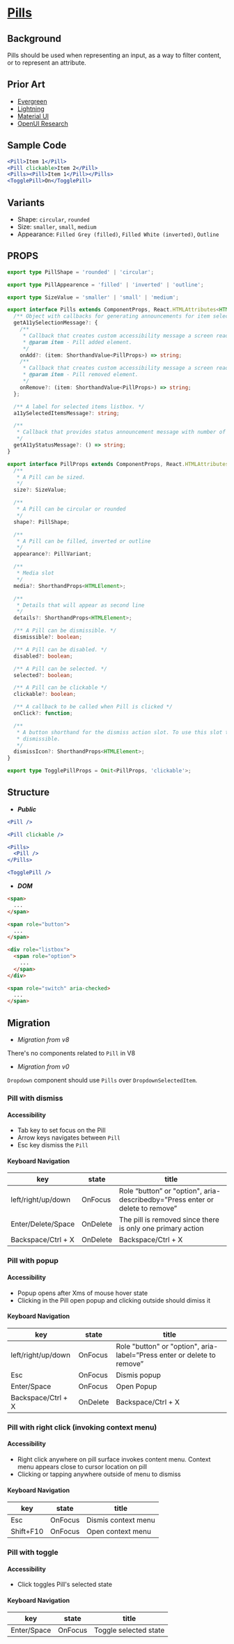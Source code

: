 # [Pills]()

## Background

Pills should be used when representing an input, as a way to filter content, or to represent an attribute.

## Prior Art

- [Evergreen](https://evergreen.segment.com/components/badge-and-pill/)
- [Lightning](https://www.lightningdesignsystem.com/components/pills/)
- [Material UI](https://material-ui.com/components/chips/#chip)
- [OpenUI Research](https://github.com/WICG/open-ui/pull/259)

## Sample Code

```jsx
<Pill>Item 1</Pill>
<Pill clickable>Item 2</Pill>
<Pills><Pill>Item 1</Pill></Pills>
<TogglePill>On</TogglePill>
```

## Variants

- Shape: `circular`, `rounded`
- Size: `smaller`, `small`, `medium`
- Appearance: `Filled Grey (filled)`, `Filled White (inverted)`, `Outline`

## PROPS

```typescript
export type PillShape = 'rounded' | 'circular';

export type PillAppearence = 'filled' | 'inverted' | 'outline';

export type SizeValue = 'smaller' | 'small' | 'medium';

export interface Pills extends ComponentProps, React.HTMLAttributes<HTMLElement> {
  /** Object with callbacks for generating announcements for item selection and removal. */
  getA11ySelectionMessage?: {
    /**
     * Callback that creates custom accessibility message a screen reader narrates on item added to selection.
     * @param item - Pill added element.
     */
    onAdd?: (item: ShorthandValue<PillProps>) => string;
    /**
     * Callback that creates custom accessibility message a screen reader narrates on item removed from selection.
     * @param item - Pill removed element.
     */
    onRemove?: (item: ShorthandValue<PillProps>) => string;
  };

  /** A label for selected items listbox. */
  a11ySelectedItemsMessage?: string;

  /**
   * Callback that provides status announcement message with number of items in the list, using Arrow Up/Down keys to navigate through them and, if multiple, using Arrow Left/Right to navigate through selected items.
   */
  getA11yStatusMessage?: () => string;
}

export interface PillProps extends ComponentProps, React.HTMLAttributes<HTMLElement> {
  /**
   * A Pill can be sized.
   */
  size?: SizeValue;

  /**
   * A Pill can be circular or rounded
   */
  shape?: PillShape;

  /**
   * A Pill can be filled, inverted or outline
   */
  appearance?: PillVariant;

  /**
   * Media slot
   */
  media?: ShorthandProps<HTMLElement>;

  /**
   * Details that will appear as second line
   */
  details?: ShorthandProps<HTMLElement>;

  /** A Pill can be dismissible. */
  dismissible?: boolean;

  /** A Pill can be disabled. */
  disabled?: boolean;

  /** A Pill can be selected. */
  selected?: boolean;

  /** A Pill can be clickable */
  clickable?: boolean;

  /** A callback to be called when Pill is clicked */
  onClick?: function;

  /**
   * A button shorthand for the dismiss action slot. To use this slot the pill should be
   * dismissible.
   */
  dismissIcon?: ShorthandProps<HTMLElement>;
}

export type TogglePillProps = Omit<PillProps, 'clickable'>;
```

## Structure

- _**Public**_

```jsx
<Pill />

<Pill clickable />

<Pills>
  <Pill />
</Pills>

<TogglePill />
```

- _**DOM**_

```html
<span>
  ...
</span>

<span role="button">
  ...
</span>

<div role="listbox">
  <span role="option">
    ...
  </span>
</div>

<span role="switch" aria-checked>
  ...
</span>
```

## Migration

- _Migration from v8_

There's no components related to `Pill` in V8

- _Migration from v0_

`Dropdown` component should use `Pills` over `DropdownSelectedItem`.

### Pill with dismiss

#### Accessibility

- Tab key to set focus on the Pill
- Arrow keys navigates between `Pill`
- Esc key dismiss the `Pill`

#### Keyboard Navigation

| key                | state    | title                                                                         |
| ------------------ | -------- | ----------------------------------------------------------------------------- |
| left/right/up/down | OnFocus  | Role “button” or "option", aria-describedby=”Press enter or delete to remove” |
| Enter/Delete/Space | OnDelete | The pill is removed since there is only one primary action                    |
| Backspace/Ctrl + X | OnDelete | Backspace/Ctrl + X                                                            |

### Pill with popup

#### Accessibility

- Popup opens after Xms of mouse hover state
- Clicking in the Pill open popup and clicking outside should dimiss it

#### Keyboard Navigation

| key                | state    | title                                                                   |
| ------------------ | -------- | ----------------------------------------------------------------------- |
| left/right/up/down | OnFocus  | Role "button" or "option", aria-label=”Press enter or delete to remove” |
| Esc                | OnFocus  | Dismis popup                                                            |
| Enter/Space        | OnFocus  | Open Popup                                                              |
| Backspace/Ctrl + X | OnDelete | Backspace/Ctrl + X                                                      |

### Pill with right click (invoking context menu)

#### Accessibility

- Right click anywhere on pill surface invokes content menu. Context menu appears close to cursor location on pill
- Clicking or tapping anywhere outside of menu to dismiss

#### Keyboard Navigation

| key       | state   | title               |
| --------- | ------- | ------------------- |
| Esc       | OnFocus | Dismis context menu |
| Shift+F10 | OnFocus | Open context menu   |

### Pill with toggle

#### Accessibility

- Click toggles Pill's selected state

#### Keyboard Navigation

| key         | state   | title                 |
| ----------- | ------- | --------------------- |
| Enter/Space | OnFocus | Toggle selected state |

